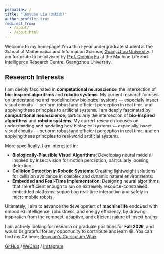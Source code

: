 ```yaml
---
permalink: /
title: "Renyuan Liu (刘稔远)"
author_profile: true
redirect_from: 
  - /about/
  - /about.html
---
```


Welcome to my homepage! I'm a third-year undergraduate student at the School of Mathematics and Information Science, [Guangzhou University](https://www.gzhu.edu.cn/xxgk/xxjj.htm). I am fortunate to be advised by [Prof. Qinbing Fu](https://scholar.google.com/citations?hl=zh-CN&user=YIte1M8AAAAJ) at the Machine Life and Intelligence Research Centre, Guangzhou University.

## Research Interests

I am deeply fascinated in **computational neuroscience**, the intersection of **bio-inspired algorithms** and **robotic systems**. My current research focuses on understanding and modeling how biological systems — especially insect visual circuits — perform robust and efficient perception in real time, and applying these principles to artificial systems.
I am deeply fascinated by **computational neuroscience**, particularly the intersection of **bio-inspired algorithms** and **robotic systems**. My current research focuses on understanding and modeling how biological systems — especially insect visual circuits — perform robust and efficient perception in real time, and on applying these principles to real-world artificial systems.

More specifically, I am interested in:
- **Biologically-Plausible Visual Algorithms**: Developing neural models inspired by insect vision for motion perception, particularly looming detection.
- **Collision Detection in Robotic Systems**: Creating lightweight solutions for collision avoidance in complex and dynamic natural environments.
- **Embedded and Real-Time Implementation**: Designing neural algorithms that are efficient enough to run on extremely resource-constrained embedded platforms, supporting real-time interaction and safety in micro mobile robots.

Ultimately, I aim to advance the development of **machine life** endowed with embodied intelligence, robustness, and energy efficiency, by drawing inspiration from the compact, adaptive, and efficient nature of insect brains.


I am actively looking for research or graduate positions for **Fall 2026**, and would be grateful for any opportunity to contribute and learn 😀. You can find my CV here: [Renyuan's Curriculum Vitae](../assets/CV_RenyuanLiu.pdf).

[GitHub](https://github.com/Ryannnice) / [WeChat](../images/WeChat.png) / [Instagram](https://www.instagram.com/ren_yvan/)
